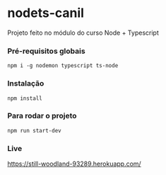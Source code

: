 # nodets-canil
Projeto feito no módulo do curso Node + Typescript

### Pré-requisitos globais

`npm i -g nodemon typescript ts-node`

### Instalação

`npm install`

### Para rodar o projeto

`npm run start-dev`

### Live 

https://still-woodland-93289.herokuapp.com/
